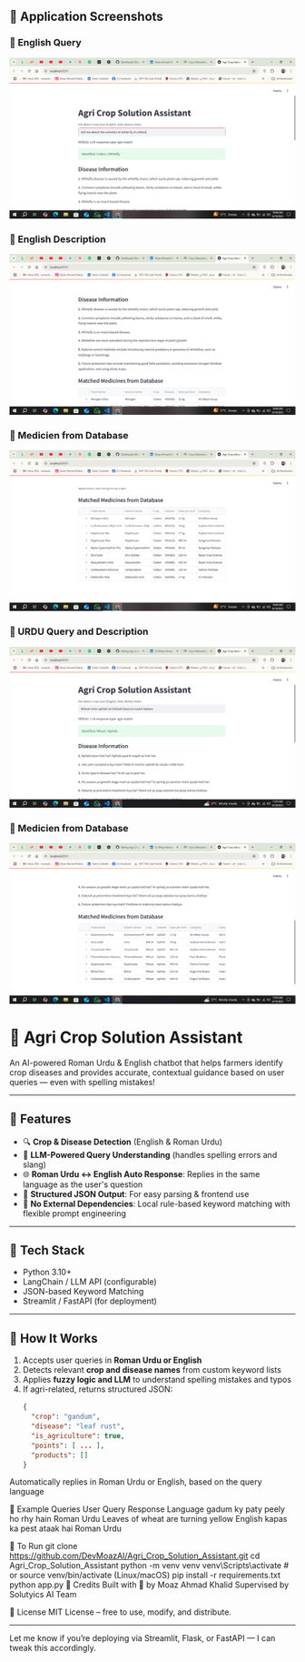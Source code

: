 
## 📸 Application Screenshots

### 🔹 English Query
![Homepage](https://raw.githubusercontent.com/DevMoazAI/Agri_Crop_Solution_Assistant/main/App_Images/Screenshot%20(7).png)

### 🔹 English Description 
![Dashboard](https://raw.githubusercontent.com/DevMoazAI/Agri_Crop_Solution_Assistant/main/App_Images/Screenshot%20(8).png)

### 🔹 Medicien from Database
![Form](https://raw.githubusercontent.com/DevMoazAI/Agri_Crop_Solution_Assistant/main/App_Images/Screenshot%20(9).png)

### 🔹 URDU Query and Description
![View](https://raw.githubusercontent.com/DevMoazAI/Agri_Crop_Solution_Assistant/main/App_Images/Screenshot%20(11).png)

### 🔹 Medicien from Database 
![View 2](https://raw.githubusercontent.com/DevMoazAI/Agri_Crop_Solution_Assistant/main/App_Images/Screenshot%20(12).png)


# 🌾 Agri Crop Solution Assistant

An AI-powered Roman Urdu & English chatbot that helps farmers identify crop diseases and provides accurate, contextual guidance based on user queries — even with spelling mistakes!

---

## 🚀 Features

- 🔍 **Crop & Disease Detection** (English & Roman Urdu)
- 🤖 **LLM-Powered Query Understanding** (handles spelling errors and slang)
- 🌐 **Roman Urdu ↔ English Auto Response**: Replies in the same language as the user's question
- 📌 **Structured JSON Output**: For easy parsing & frontend use
- 🧠 **No External Dependencies**: Local rule-based keyword matching with flexible prompt engineering

---

## 🧰 Tech Stack

- Python 3.10+
- LangChain / LLM API (configurable)
- JSON-based Keyword Matching
- Streamlit / FastAPI (for deployment)

---

## 🧠 How It Works

1. Accepts user queries in **Roman Urdu or English**
2. Detects relevant **crop and disease names** from custom keyword lists
3. Applies **fuzzy logic and LLM** to understand spelling mistakes and typos
4. If agri-related, returns structured JSON:
   ```json
   {
     "crop": "gandum",
     "disease": "leaf rust",
     "is_agriculture": true,
     "points": [ ... ],
     "products": []
   }

Automatically replies in Roman Urdu or English, based on the query language

💬 Example Queries
User Query	Response Language
gadum ky paty peely ho rhy hain	Roman Urdu
Leaves of wheat are turning yellow	English
kapas ka pest ataak hai	Roman Urdu

🧪 To Run
git clone https://github.com/DevMoazAI/Agri_Crop_Solution_Assistant.git
cd Agri_Crop_Solution_Assistant
python -m venv venv
venv\Scripts\activate  # or source venv/bin/activate (Linux/macOS)
pip install -r requirements.txt
python app.py
🙏 Credits
Built with 💚 by Moaz Ahmad Khalid
Supervised by Solutyics AI Team

📄 License
MIT License – free to use, modify, and distribute.

---

Let me know if you’re deploying via Streamlit, Flask, or FastAPI — I can tweak this accordingly.
